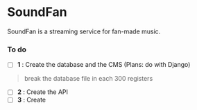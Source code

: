 # SoundFan
SoundFan is a streaming service for fan-made music.

### To do

- [ ] **1** : Create the database and the CMS (Plans: do with Django)
> break the database file in each 300 registers
- [ ] **2** : Create the API
- [ ] **3** : Create 

